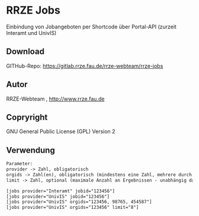 # RRZE Jobs
Einbindung von Jobangeboten per Shortcode über Portal-API (zurzeit Interamt und UnivIS)

## Download
GITHub-Repo: https://gitlab.rrze.fau.de/rrze-webteam/rrze-jobs

## Autor
RRZE-Webteam , http://www.rrze.fau.de

## Copryright
GNU General Public License (GPL) Version 2

## Verwendung
```html
Parameter:
provider -> Zahl, obligatorisch
orgids -> Zahl(en), obligatorisch (mindestens eine Zahl, mehrere durch Komma getrennt)
limit -> Zahl, optional (maximale Anzahl an Ergebnissen - unabhängig davon, wieviele orgids angeben wurden )

[jobs provider="Interamt" jobid="123456"]
[jobs provider="UnivIS" jobid="123456"]
[jobs provider="UnivIS" orgids="123456, 98765, 454587"]
[jobs provider="UnivIS" orgids="123456" limit="8"]

```
